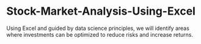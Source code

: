 # Stock-Market-Analysis-Using-Excel
Using Excel and guided by data science principles, we will identify areas where investments can be optimized to reduce risks and increase returns. 
